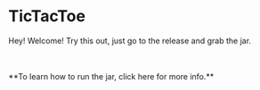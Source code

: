 # TicTacToe
Hey!  Welcome!  Try this out, just go to the release and grab the jar.

<br/>
<br/>
**To learn how to run the jar, click here for more info.**
<br/>
<br/>
<br/>
<br/>

<a href="http://www.reliablecounter.com" target="_blank"><img src="http://www.reliablecounter.com/count.php?page=github.com&digit=style/plain/6/&reloads=1" alt="" title="" border="0"></a><br /><a href="http://" target="_blank" style="font-family: Geneva, Arial; font-size: 9px; color: #330010; text-decoration: none;"></a>
